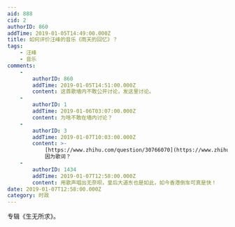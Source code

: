 ```yaml
---
aid: 888
cid: 2
authorID: 860
addTime: 2019-01-05T14:49:00.000Z
title: 如何评价汪峰的音乐《雨天的回忆》？
tags:
    - 汪峰
    - 音乐
comments:
    -
        authorID: 860
        addTime: 2019-01-05T14:51:00.000Z
        content: 这首歌墙内不敢公开讨论，发这里讨论。
    -
        authorID: 1
        addTime: 2019-01-06T03:07:00.000Z
        content: 为啥不敢在墙内讨论？
    -
        authorID: 3
        addTime: 2019-01-07T10:03:00.000Z
        content: >-
            [https://www.zhihu.com/question/30766070](https://www.zhihu.com/question/30766070)
            因为歌词？
    -
        authorID: 1434
        addTime: 2019-01-07T12:58:00.000Z
        content: 用歌声唱出无奈呗，皇后大道东也是如此，如今香港倒车可真是快！
date: 2019-01-07T12:58:00.000Z
category: 时政
---
```


专辑《生无所求》。
